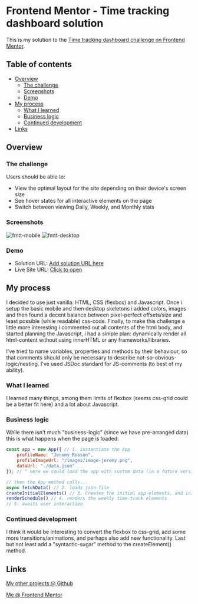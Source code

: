 # Frontend Mentor - Time tracking dashboard solution

This is my solution to the [Time tracking dashboard challenge on Frontend Mentor](https://www.frontendmentor.io/challenges/time-tracking-dashboard-UIQ7167Jw). 

## Table of contents

- [Overview](#overview)
  - [The challenge](#the-challenge)
  - [Screenshots](#screenshots)
  - [Demo](#demo)
- [My process](#my-process)
  - [What I learned](#what-i-learned)
  - [Business logic](#business-logic)  
  - [Continued development](#continued-development)
- [Links](#links)


## Overview

### The challenge

Users should be able to:

- View the optimal layout for the site depending on their device's screen size
- See hover states for all interactive elements on the page
- Switch between viewing Daily, Weekly, and Monthly stats

### Screenshots

![fmtt-mobile](https://user-images.githubusercontent.com/95124571/151046406-52e38d99-e8fe-45e0-82d1-33ef1936db36.png) 
![fmtt-desktop](https://user-images.githubusercontent.com/95124571/151046567-d0ea3874-0dca-4894-b9b8-b40193efec96.png)

### Demo

- Solution URL: [Add solution URL here](https://www.frontendmentor.io/solutions/time-tracking-dashboard-using-only-vanilla-cssflexbox-html-js-QFITjKNPV)
- Live Site URL: [Click to open](https://forksort.github.io/Time-tracking-dashboard/)

## My process

I decided to use just vanilla: HTML, CSS (flexbox) and Javascript. 
Once i setup the basic mobile and then desktop skeletons i added colors, images and then found a decent balance between pixel-perfect offsets/size and least possible (while readable) css-code. Finally, to make this challenge a little more interesting i commented out all contents of the html body, and started planning the Javascript, i had a simple plan: dynamically render all html-content without using innerHTML or any frameworks/libraries. 

I've tried to name variables, properties and methods by their behaviour, so that comments should only be necessary to describe not-so-obvious-logic/nesting. I've used JSDoc standard for JS-comments (to best of my ability).

### What I learned

I learned many things, among them limits of flexbox (seems css-grid could be a better fit here) and a lot about Javascript.

### Business logic

While there isn't much "business-logic" (since we have pre-arranged data) this is what happens when the page is loaded:
```js
const app = new App({ // 1. instantiate the App
    profileName: "Jeremy Robson",
    profileImageUrl: "/images/image-jeremy.png",
    dataUrl: "./data.json"
}); // ^ here we could load the app with custom data (in a future version)
```
```js
// then the App method calls...
async fetchData() // 2. loads json-file
createInitialElements() // 3. Creates the initial app-elements, and initiates event-listeners
renderSchedule() // 4. renders the weekly time-track elements
// 5. awaits user interaction
```

### Continued development

I think it would be interesting to convert the flexbox to css-grid, add some more transitions/animations, and perhaps also add new functionality. Last but not least add a "syntactic-sugar" method to the createElement() method.

## Links

[My other projects @ Github](https://github.com/ForkSort)

[Me @ Frontend Mentor](https://www.frontendmentor.io/profile/ForkSort)
